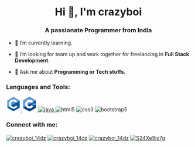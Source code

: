 <h1 align="center">Hi 👋, I'm crazyboi</h1>
<h3 align="center">A passionate Programmer from India</h3>

- 🌱 I’m currently learning.

- 🤝 I’m looking for team up and work together for freelancing in **Full Stack Development**.

- 💬 Ask me about **Programming or Tech stuffs.**

<h3 align="left">Languages and Tools:</h3>
<p align="left"> <a href="https://www.cprogramming.com/" target="_blank" rel="noreferrer"> <img src="https://raw.githubusercontent.com/devicons/devicon/master/icons/c/c-original.svg" alt="c" width="40" height="40"/> </a> <a href="https://www.w3schools.com/cpp/" target="_blank" rel="noreferrer"> <img src="https://raw.githubusercontent.com/devicons/devicon/master/icons/cplusplus/cplusplus-original.svg" alt="cplusplus" width="40" height="40"/> <img src="https://abhisheks008.github.io/CV/assets/images/skills/java.png" alt="java" width="40" height="40"/> </a> <a href="https://www.w3schools.com/java/" target="_blank" rel="noreferrer"></a> <img src="https://logos-download.com/wp-content/uploads/2017/07/HTML5_badge.png" alt="html5" width="40" height="40"/> </a> <a href="https://www.w3schools.com/html5/" target="_blank" rel="noreferrer"></a><img src="https://joshua-d-miller.com/assets/img/CSS.png" alt="css3" width="40" height="40"/> </a> <a href="https://www.w3schools.com/css3/" target="_blank" rel="noreferrer"></a><img src="https://seeklogo.com/images/B/bootstrap-5-logo-85A1F11F4F-seeklogo.com.png" alt="bootstrap5" width="40" height="40"/> </a> <a href="https://www.w3schools.com/bootstrap5/" target="_blank" rel="noreferrer"></a>
</p>

<h3 align="left">Connect with me:</h3>
<p align="left">
<a href="https://twitter.com/14dzCrazyboi?s=09" target="blank"><img align="center" src="https://raw.githubusercontent.com/rahuldkjain/github-profile-readme-generator/master/src/images/icons/Social/twitter.svg" alt="crazyboi_14dz" height="30" width="40" /></a>
<a href="https://instagram.com/crazyboi_14dz" target="blank"><img align="center" src="https://raw.githubusercontent.com/rahuldkjain/github-profile-readme-generator/master/src/images/icons/Social/instagram.svg" alt="crazyboi_14dz" height="30" width="40" /></a>
<a href="https://www.youtube.com/channel/UCxquAQfK_6sjd1ID0rvM3Fg" target="blank"><img align="center" src="https://raw.githubusercontent.com/rahuldkjain/github-profile-readme-generator/master/src/images/icons/Social/youtube.svg" alt="crazyboi_14dz" height="30" width="40" /></a>
<a href="https://discord.gg/S24Xe9jx7g" target="blank"><img align="center" src="https://raw.githubusercontent.com/rahuldkjain/github-profile-readme-generator/master/src/images/icons/Social/discord.svg" alt="S24Xe9jx7g" height="30" width="40" /></a>
</p>
